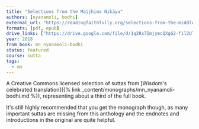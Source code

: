 ```yaml
---
title: "Selections from the Majjhima Nikāya"
authors: [nyanamoli, bodhi]
external_url: "https://readingfaithfully.org/selections-from-the-middle-length-discourses-free-kindle-epub-mobi/"
formats: [pdf, epub]
drive_links: ["https://drive.google.com/file/d/1q2Rx7ImjymcQXgG2-fil2UTYfi5UqZ6n/view?usp=drivesdk", "https://drive.google.com/file/d/1f_g5wzD0v10opZmyebMUh-pe-SAmvtls/view?usp=drivesdk"]
year: 2018
from_book: mn_nyanamoli-bodhi
status: featured
course: sutta
tags: 
  - mn
---
```


A Creative Commons licensed selection of suttas from [Wisdom's celebrated translation]({% link _content/monographs/mn_nyanamoli-bodhi.md %}), representing about a third of the full book.

It's still highly recommended that you get the monograph though, as many important suttas are missing from this anthology and the endnotes and introductions in the original are quite helpful.
